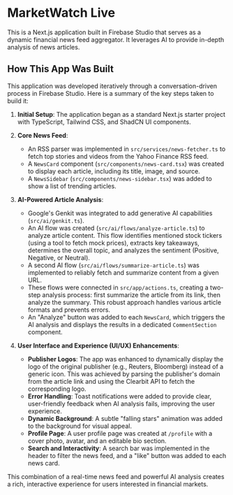# MarketWatch Live

This is a Next.js application built in Firebase Studio that serves as a dynamic financial news feed aggregator. It leverages AI to provide in-depth analysis of news articles.

## How This App Was Built

This application was developed iteratively through a conversation-driven process in Firebase Studio. Here is a summary of the key steps taken to build it:

1.  **Initial Setup**: The application began as a standard Next.js starter project with TypeScript, Tailwind CSS, and ShadCN UI components.

2.  **Core News Feed**:
    *   An RSS parser was implemented in `src/services/news-fetcher.ts` to fetch top stories and videos from the Yahoo Finance RSS feed.
    *   A `NewsCard` component (`src/components/news-card.tsx`) was created to display each article, including its title, image, and source.
    *   A `NewsSidebar` (`src/components/news-sidebar.tsx`) was added to show a list of trending articles.

3.  **AI-Powered Article Analysis**:
    *   Google's Genkit was integrated to add generative AI capabilities (`src/ai/genkit.ts`).
    *   An AI flow was created (`src/ai/flows/analyze-article.ts`) to analyze article content. This flow identifies mentioned stock tickers (using a tool to fetch mock prices), extracts key takeaways, determines the overall topic, and analyzes the sentiment (Positive, Negative, or Neutral).
    *   A second AI flow (`src/ai/flows/summarize-article.ts`) was implemented to reliably fetch and summarize content from a given URL.
    *   These flows were connected in `src/app/actions.ts`, creating a two-step analysis process: first summarize the article from its link, then analyze the summary. This robust approach handles various article formats and prevents errors.
    *   An "Analyze" button was added to each `NewsCard`, which triggers the AI analysis and displays the results in a dedicated `CommentSection` component.

4.  **User Interface and Experience (UI/UX) Enhancements**:
    *   **Publisher Logos**: The app was enhanced to dynamically display the logo of the original publisher (e.g., Reuters, Bloomberg) instead of a generic icon. This was achieved by parsing the publisher's domain from the article link and using the Clearbit API to fetch the corresponding logo.
    *   **Error Handling**: Toast notifications were added to provide clear, user-friendly feedback when AI analysis fails, improving the user experience.
    *   **Dynamic Background**: A subtle "falling stars" animation was added to the background for visual appeal.
    *   **Profile Page**: A user profile page was created at `/profile` with a cover photo, avatar, and an editable bio section.
    *   **Search and Interactivity**: A search bar was implemented in the header to filter the news feed, and a "like" button was added to each news card.

This combination of a real-time news feed and powerful AI analysis creates a rich, interactive experience for users interested in financial markets.